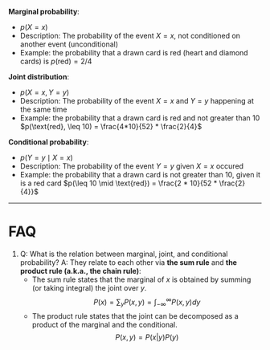 **Marginal probability**:
- $p(X=x)$
- Description: The probability of the event $X=x$, not conditioned on another event (unconditional)
- Example: the probability that a drawn card is red (heart and diamond cards) is $p(\text{red}) = 2/4$

**Joint distribution**:
- $p(X=x,Y=y)$
- Description: The probability of the event $X=x$ and $Y=y$ happening at the same time
- Example: the probability that a drawn card is red and not greater than 10 $p(\text{red}, \leq 10) = \frac{4*10}{52} * \frac{2}{4}$

**Conditional probability**:
- $p(Y=y \mid X=x)$
- Description: The probability of the event $Y=y$ given $X=x$ occured
- Example: the probability that a drawn card is not greater than 10, given it is a red card $p(\leq 10 \mid \text{red}) = \frac{2 * 10}{52 * \frac{2}{4}}$

---
# FAQ

1. Q: What is the relation between marginal, joint, and conditional probability?
A: They relate to each other via **the sum rule** and **the product rule (a.k.a., the chain rule)**:
	- The sum rule states that the marginal of $x$ is obtained by summing (or taking integral) the joint over $y$.
		$$P(x) = \sum_y P(x, y) = \int_{-\infty}^{\infty} P(x, y)dy$$
	- The product rule states that the joint can be decomposed as a product of the marginal and the conditional.
		$$P(x, y) = P(x|y)P(y)$$